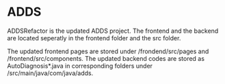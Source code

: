 # ADDS

ADDSRefactor is the updated ADDS project. The frontend and the backend are located seperatly in the frontend folder and the src folder.



The updated frontend pages are stored under /frondend/src/pages and /frontend/src/components. The updated backend codes are stored as AutoDiagnosis*.java in corresponding folders under /src/main/java/com/java/adds.